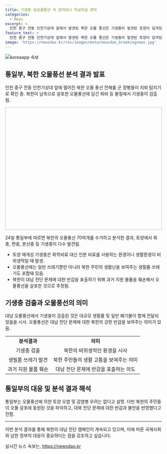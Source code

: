 ```yaml
---
title: 기생충 北오물풍선 속 뜯어보니 득실득실 경악
categories:
  - News
excerpt: >
  인천 중구 전동 인천기상대 앞에서 발견된 북한 오물 풍선은 기생충이 발견된 토양이 담겨있었으며, 이에 대한 검증 작업이 진행 중이다. 북한 주민들의 생활용품과 의류 등도 발견되었으며, 북한의 반감 및 불만을 반영한 것으로 추정되고 있다. 과거에는 대북전단 살포에 대한 북한의 반발로 오물풍선이 5차례에 걸쳐 남측으로 보내졌다. 해당 오물풍선에 대한 분석 결과는 통일부에서 공개되었다. 
feature_text: >
  인천 중구 전동 인천기상대 앞에서 발견된 북한 오물 풍선은 기생충이 발견된 토양이 담겨있었으며, 이에 대한 검증 작업이 진행 중이다. 북한 주민들의 생활용품과 의류 등도 발견되었으며, 북한의 반감 및 불만을 반영한 것으로 추정되고 있다. 과거에는 대북전단 살포에 대한 북한의 반발로 오물풍선이 5차례에 걸쳐 남측으로 보내졌다. 해당 오물풍선에 대한 분석 결과는 통일부에서 공개되었다. 
image: 'https://newsdao.kr/res/images/meta/newsdao_breakingnews.jpg'
---
```


<p><img src="https://newsdao.kr/res/images/meta/newsdao_breakingnews.jpg" alt="koreaapp 속보" /></p>

<h2 data-ke-size="size26">통일부, 북한 오물풍선 분석 결과 발표</h2>

<p data-ke-size="size16">인천 중구 전동 인천기상대 앞에 떨어진 북한 오물 풍선 잔해를 군 장병들이 지뢰 탐지기로 확인 중. 북한이 남측으로 살포한 오물풍선에 담긴 퇴비 등 물질에서 기생충이 검출됨. </p>

<p><img class="__se_image_lazy" data-lazy-src="https://www.google.com/url?sa=i&amp;url=https%3A%2F%2Fwww.news1.kr%2FArticle%2F4377084&amp;psig=AOvVaw3ZgRCXCMPeO1hCINBX6T8w&amp;ust=1643651605577000&amp;source=images&amp;cd=vfe&amp;ved=0CAsQjRxqFwoTCMj3jZXhvOUCFQAAAAAdAAAAABAD" width="700" height="393"></p>

<p data-ke-size="size16">24일 통일부에 따르면 북한의 오물풍선 70여개를 수거하고 분석한 결과, 토양에서 회충, 편충, 분선충 등 기생충이 다수 발견됨.</p>

<ul>
  <li>토양 매개성 기생충은 화학비료 대신 인분 비료를 사용하는 환경이나 생활환경이 비위생적일 때 발생. </li>
  <li>오물풍선에는 일반 쓰레기뿐만 아니라 북한 주민의 생활난을 보여주는 생필품 쓰레기도 포함돼 있음.</li>
  <li>북한이 대남 전단 문제에 대한 반감을 표출하기 위해 과거 지원 물품을 훼손해서 오물풍선을 살포한 것으로 추정됨.</li>
</ul>

<h2 data-ke-size="size26">기생충 검출과 오물풍선의 의미</h2>

<p data-ke-size="size16">대남 오물풍선에서 기생충이 검출된 것은 대규모 생필품 및 일반 폐기물이 함께 전달되었음을 시사. 오물풍선은 대남 전단 문제에 대한 북한의 강한 반감을 보여주는 의미가 있음.</p>

<table>
  <tr>
    <td style="text-align: center; height: 17px;"><b>분석결과</b></td>
    <td style="text-align: center; height: 17px;"><b>의미</b></td>
  </tr>
  <tr>
    <td style="text-align: center; height: 17px;">기생충 검출</td>
    <td style="text-align: center; height: 17px;">북한의 비위생적인 환경을 시사</td>
  </tr>
  <tr>
    <td style="text-align: center; height: 17px;">생필품 쓰레기 발견</td>
    <td style="text-align: center; height: 17px;">북한 주민들의 생활 고통을 보여주는 의미</td>
  </tr>
  <tr>
    <td style="text-align: center; height: 17px;">과거 지원 물품 훼손</td>
    <td style="text-align: center; height: 17px;">대남 전단 문제에 반감을 표출하는 의도</td>
  </tr>
</table>

<h2 data-ke-size="size26">통일부의 대응 및 분석 결과 해석</h2>

<p data-ke-size="size16">통일부는 오물풍선에 의한 토양 오염 및 감염병 우려는 없다고 설명. 다만 북한의 주민들이 오물 살포에 동원된 것을 파악하고, 대북 전단 문제에 대한 반감과 불만을 반영했다고 전함.</p>

<hr>

<p data-ke-size="size16">이번 분석 결과를 통해 북한의 대남 전단 캠페인이 계속되고 있으며, 이에 따른 국제사회와 남한 정부의 대응이 중요하다는 점을 강조하고 싶습니다.</p>
실시간 뉴스 속보는, <a href="https://newsdao.kr" rel="dofollow">https://newsdao.kr</a>


